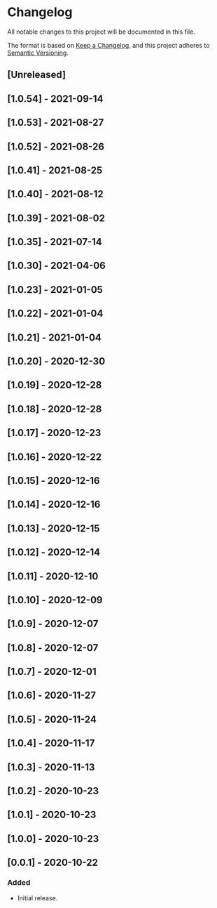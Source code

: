 # Changelog

All notable changes to this project will be documented in this file.

The format is based on [Keep a Changelog](https://keepachangelog.com/en/1.0.0/),
and this project adheres to [Semantic Versioning](https://semver.org/spec/v2.0.0.html).

## [Unreleased]

## [1.0.54] - 2021-09-14

## [1.0.53] - 2021-08-27

## [1.0.52] - 2021-08-26

## [1.0.41] - 2021-08-25

## [1.0.40] - 2021-08-12

## [1.0.39] - 2021-08-02

## [1.0.35] - 2021-07-14

## [1.0.30] - 2021-04-06

## [1.0.23] - 2021-01-05

## [1.0.22] - 2021-01-04

## [1.0.21] - 2021-01-04

## [1.0.20] - 2020-12-30

## [1.0.19] - 2020-12-28

## [1.0.18] - 2020-12-28

## [1.0.17] - 2020-12-23

## [1.0.16] - 2020-12-22

## [1.0.15] - 2020-12-16

## [1.0.14] - 2020-12-16

## [1.0.13] - 2020-12-15

## [1.0.12] - 2020-12-14

## [1.0.11] - 2020-12-10

## [1.0.10] - 2020-12-09

## [1.0.9] - 2020-12-07

## [1.0.8] - 2020-12-07

## [1.0.7] - 2020-12-01

## [1.0.6] - 2020-11-27

## [1.0.5] - 2020-11-24

## [1.0.4] - 2020-11-17

## [1.0.3] - 2020-11-13

## [1.0.2] - 2020-10-23

## [1.0.1] - 2020-10-23

## [1.0.0] - 2020-10-23

## [0.0.1] - 2020-10-22

### Added
- Initial release.
